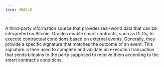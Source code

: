 ```yaml
---
term: ORACLE

---
```

A third-party information source that provides real-world data that can be interpreted on Bitcoin. Oracles enable smart contracts, such as DLCs, to execute contractual conditions based on external events. Generally, they provide a specific signature that matches the outcome of an event. This signature is then used to complete and validate an execution transaction that sends bitcoins to the party supposed to receive them according to the smart contract's conditions.